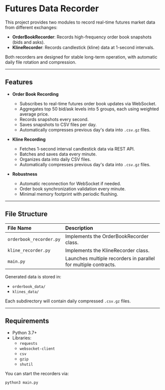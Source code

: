 # Futures Data Recorder

This project provides two modules to record real-time futures market data from different exchanges:

- **OrderBookRecorder**: Records high-frequency order book snapshots (bids and asks).
- **KlineRecorder**: Records candlestick (kline) data at 1-second intervals.

Both recorders are designed for stable long-term operation, with automatic daily file rotation and compression.

---

## Features

- **Order Book Recording**
  - Subscribes to real-time futures order book updates via WebSocket.
  - Aggregates top 50 bid/ask levels into 5 groups, each using weighted average price.
  - Records snapshots every second.
  - Saves snapshots to CSV files per day.
  - Automatically compresses previous day's data into `.csv.gz` files.

- **Kline Recording**
  - Fetches 1-second interval candlestick data via REST API.
  - Batches and saves data every minute.
  - Organizes data into daily CSV files.
  - Automatically compresses previous day's data into `.csv.gz` files.

- **Robustness**
  - Automatic reconnection for WebSocket if needed.
  - Order book synchronization validation every minute.
  - Minimal memory footprint with periodic flushing.

---

## File Structure

| File Name | Description |
|:---|:---|
| `orderbook_recorder.py` | Implements the OrderBookRecorder class. |
| `kline_recorder.py` | Implements the KlineRecorder class. |
| `main.py` | Launches multiple recorders in parallel for multiple contracts. |

Generated data is stored in:

- `orderbook_data/`
- `klines_data/`

Each subdirectory will contain daily compressed `.csv.gz` files.

---

## Requirements

- Python 3.7+
- Libraries:
  - `requests`
  - `websocket-client`
  - `csv`
  - `gzip`
  - `shutil`

You can start the recorders via:

```bash
python3 main.py
